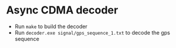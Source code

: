 # Async CDMA decoder

- Run `make` to build the decoder 
- Run `decoder.exe signal/gps_sequence_1.txt` to decode the gps sequence
